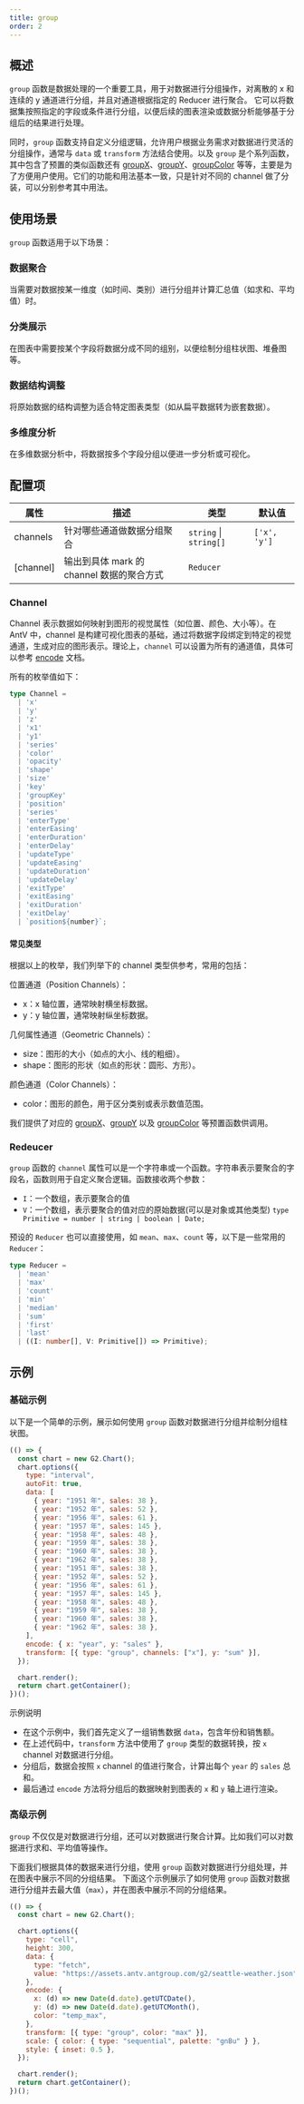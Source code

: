 ```yaml
---
title: group
order: 2
---
```


## 概述

`group` 函数是数据处理的一个重要工具，用于对数据进行分组操作，对离散的 x 和 连续的 y 通道进行分组，并且对通道根据指定的 Reducer 进行聚合。
它可以将数据集按照指定的字段或条件进行分组，以便后续的图表渲染或数据分析能够基于分组后的结果进行处理。

同时，`group` 函数支持自定义分组逻辑，允许用户根据业务需求对数据进行灵活的分组操作，通常与 `data` 或 `transform` 方法结合使用。以及 `group` 是个系列函数，其中包含了预置的类似函数还有 [groupX](/manual/core/transform/group-x)、[groupY](/manual/core/transform/group-y)、[groupColor](/manual/core/transform/group-color) 等等，主要是为了方便用户使用。它们的功能和用法基本一致，只是针对不同的 channel 做了分装，可以分别参考其中用法。

## 使用场景

`group` 函数适用于以下场景：

### 数据聚合

当需要对数据按某一维度（如时间、类别）进行分组并计算汇总值（如求和、平均值）时。

### 分类展示

在图表中需要按某个字段将数据分成不同的组别，以便绘制分组柱状图、堆叠图等。

### 数据结构调整

将原始数据的结构调整为适合特定图表类型（如从扁平数据转为嵌套数据）。

### 多维度分析

在多维数据分析中，将数据按多个字段分组以便进一步分析或可视化。

## 配置项

| 属性      | 描述                                      | 类型                   | 默认值       |
| --------- | ----------------------------------------- | ---------------------- | ------------ |
| channels  | 针对哪些通道做数据分组聚合                | `string` \| `string[]` | `['x', 'y']` |
| [channel] | 输出到具体 mark 的 channel 数据的聚合方式 | `Reducer`              |              |


### Channel

Channel 表示数据如何映射到图形的视觉属性（如位置、颜色、大小等）。在 AntV 中，channel 是构建可视化图表的基础，通过将数据字段绑定到特定的视觉通道，生成对应的图形表示。理论上，`channel` 可以设置为所有的通道值，具体可以参考 [encode](/manual/core/encode) 文档。

所有的枚举值如下：

```ts
type Channel =
  | 'x'
  | 'y'
  | 'z'
  | 'x1'
  | 'y1'
  | 'series'
  | 'color'
  | 'opacity'
  | 'shape'
  | 'size'
  | 'key'
  | 'groupKey'
  | 'position'
  | 'series'
  | 'enterType'
  | 'enterEasing'
  | 'enterDuration'
  | 'enterDelay'
  | 'updateType'
  | 'updateEasing'
  | 'updateDuration'
  | 'updateDelay'
  | 'exitType'
  | 'exitEasing'
  | 'exitDuration'
  | 'exitDelay'
  | `position${number}`;
```

#### 常见类型

根据以上的枚举，我们列举下的 channel 类型供参考，常用的包括：

位置通道（Position Channels）：

- x：x 轴位置，通常映射横坐标数据。
- y：y 轴位置，通常映射纵坐标数据。

几何属性通道（Geometric Channels）：

- size：图形的大小（如点的大小、线的粗细）。
- shape：图形的形状（如点的形状：圆形、方形）。

颜色通道（Color Channels）：

- color：图形的颜色，用于区分类别或表示数值范围。

我们提供了对应的  [groupX](/manual/core/transform/group-x)、[groupY](/manual/core/transform/group-y) 以及 [groupColor](/manual/core/transform/group-color)  等预置函数供调用。


### Redeucer

`group` 函数的 `channel` 属性可以是一个字符串或一个函数。字符串表示要聚合的字段名，函数则用于自定义聚合逻辑。函数接收两个参数：

- `I`：一个数组，表示要聚合的值
- `V`：一个数组，表示要聚合的值对应的原始数据(可以是对象或其他类型) `type Primitive = number | string | boolean | Date;`

预设的 `Reducer` 也可以直接使用，如 `mean`、`max`、`count` 等，以下是一些常用的 `Reducer`：

```ts
type Reducer =
  | 'mean'
  | 'max'
  | 'count'
  | 'min'
  | 'median'
  | 'sum'
  | 'first'
  | 'last'
  | ((I: number[], V: Primitive[]) => Primitive);
```

## 示例

### 基础示例

以下是一个简单的示例，展示如何使用 `group` 函数对数据进行分组并绘制分组柱状图。

``` js | ob
(() => { 
  const chart = new G2.Chart();
  chart.options({
    type: "interval",
    autoFit: true,
    data: [
      { year: "1951 年", sales: 38 },
      { year: "1952 年", sales: 52 },
      { year: "1956 年", sales: 61 },
      { year: "1957 年", sales: 145 },
      { year: "1958 年", sales: 48 },
      { year: "1959 年", sales: 38 },
      { year: "1960 年", sales: 38 },
      { year: "1962 年", sales: 38 },
      { year: "1951 年", sales: 38 },
      { year: "1952 年", sales: 52 },
      { year: "1956 年", sales: 61 },
      { year: "1957 年", sales: 145 },
      { year: "1958 年", sales: 48 },
      { year: "1959 年", sales: 38 },
      { year: "1960 年", sales: 38 },
      { year: "1962 年", sales: 38 },
    ],
    encode: { x: "year", y: "sales" },
    transform: [{ type: "group", channels: ["x"], y: "sum" }],
  });

  chart.render();
  return chart.getContainer();
})();
```

示例说明

- 在这个示例中，我们首先定义了一组销售数据 `data`，包含年份和销售额。
- 在上述代码中，`transform` 方法中使用了 `group` 类型的数据转换，按 `x` channel 对数据进行分组。
- 分组后，数据会按照 `x` channel 的值进行聚合，计算出每个 `year` 的 `sales` 总和。
- 最后通过 `encode` 方法将分组后的数据映射到图表的 `x` 和 `y` 轴上进行渲染。

### 高级示例

`group` 不仅仅是对数据进行分组，还可以对数据进行聚合计算。比如我们可以对数据进行求和、平均值等操作。

下面我们根据具体的数据来进行分组，使用 `group` 函数对数据进行分组处理，并在图表中展示不同的分组结果。
下面这个示例展示了如何使用 `group` 函数对数据进行分组并去最大值（`max`），并在图表中展示不同的分组结果。


``` js | ob
(() => { 
  const chart = new G2.Chart();

  chart.options({
    type: "cell",
    height: 300,
    data: {
      type: "fetch",
      value: "https://assets.antv.antgroup.com/g2/seattle-weather.json",
    },
    encode: {
      x: (d) => new Date(d.date).getUTCDate(),
      y: (d) => new Date(d.date).getUTCMonth(),
      color: "temp_max",
    },
    transform: [{ type: "group", color: "max" }],
    scale: { color: { type: "sequential", palette: "gnBu" } },
    style: { inset: 0.5 },
  });

  chart.render();
  return chart.getContainer();
})();
```
